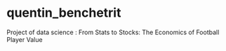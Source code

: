 # quentin_benchetrit
Project of data science : From Stats to Stocks: The Economics of Football Player Value
